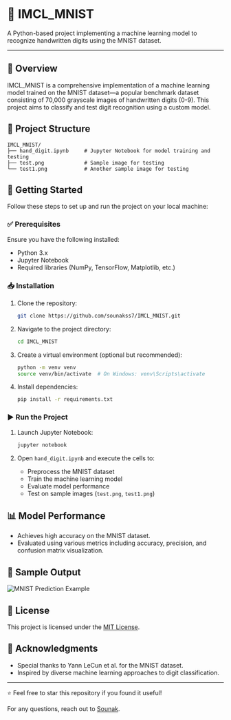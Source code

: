 # 🎯 IMCL_MNIST

A Python-based project implementing a machine learning model to recognize handwritten digits using the MNIST dataset.

---

## 📌 Overview

IMCL_MNIST is a comprehensive implementation of a machine learning model trained on the MNIST dataset—a popular benchmark dataset consisting of 70,000 grayscale images of handwritten digits (0-9). This project aims to classify and test digit recognition using a custom model.

## 📂 Project Structure

```
IMCL_MNIST/
├── hand_digit.ipynb     # Jupyter Notebook for model training and testing
├── test.png             # Sample image for testing
└── test1.png            # Another sample image for testing
```

## 🚀 Getting Started

Follow these steps to set up and run the project on your local machine:

### ✅ Prerequisites

Ensure you have the following installed:

- Python 3.x
- Jupyter Notebook
- Required libraries (NumPy, TensorFlow, Matplotlib, etc.)

### 📥 Installation

1. Clone the repository:

   ```bash
   git clone https://github.com/sounakss7/IMCL_MNIST.git
   ```

2. Navigate to the project directory:

   ```bash
   cd IMCL_MNIST
   ```

3. Create a virtual environment (optional but recommended):

   ```bash
   python -m venv venv
   source venv/bin/activate  # On Windows: venv\Scripts\activate
   ```

4. Install dependencies:

   ```bash
   pip install -r requirements.txt
   ```

### ▶️ Run the Project

1. Launch Jupyter Notebook:

   ```bash
   jupyter notebook
   ```

2. Open `hand_digit.ipynb` and execute the cells to:

   - Preprocess the MNIST dataset
   - Train the machine learning model
   - Evaluate model performance
   - Test on sample images (`test.png`, `test1.png`)

## 📊 Model Performance

- Achieves high accuracy on the MNIST dataset.
- Evaluated using various metrics including accuracy, precision, and confusion matrix visualization.

## 📸 Sample Output

![MNIST Prediction Example](https://github.com/sounakss7/IMCL_MNIST/blob/main/sample_output.png)

## 📜 License

This project is licensed under the [MIT License](LICENSE).

## 🤝 Acknowledgments

- Special thanks to Yann LeCun et al. for the MNIST dataset.
- Inspired by diverse machine learning approaches to digit classification.

---

⭐ Feel free to star this repository if you found it useful!

For any questions, reach out to [Sounak](https://github.com/sounakss7).


